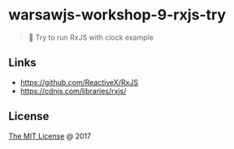 # warsawjs-workshop-9-rxjs-try

> :ledger: Try to run RxJS with clock example

## Links

* https://github.com/ReactiveX/RxJS
* https://cdnjs.com/libraries/rxjs/

## License

[The MIT License](http://piecioshka.mit-license.org) @ 2017
